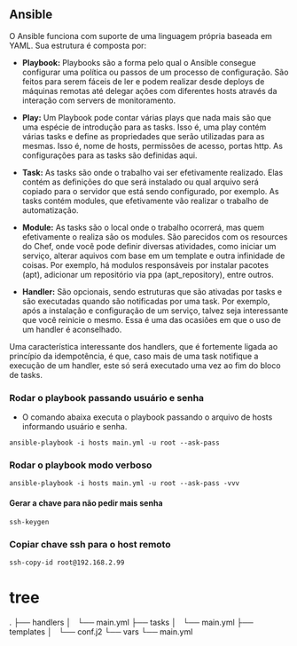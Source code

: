 ## Ansible

O Ansible funciona com suporte de uma linguagem própria baseada em YAML. Sua estrutura é composta por:

* **Playbook:**
Playbooks são a forma pelo qual o Ansible consegue configurar uma política ou passos de um processo de configuração. São feitos para serem fáceis de ler e podem realizar desde deploys de máquinas remotas até delegar ações com diferentes hosts através da interação com servers de monitoramento.

* **Play:**
Um Playbook pode contar várias plays que nada mais são que uma espécie de introdução para as tasks. Isso é, uma play contém várias tasks e define as propriedades que serão utilizadas para as mesmas. Isso é, nome de hosts, permissões de acesso, portas http. As configurações para as tasks são definidas aqui.

* **Task:**
As tasks são onde o trabalho vai ser efetivamente realizado. Elas contém as definições do que será instalado ou qual arquivo será copiado para o servidor que está sendo configurado, por exemplo. As tasks contém modules, que efetivamente vão realizar o trabalho de automatização.

* **Module:**
As tasks são o local onde o trabalho ocorrerá, mas quem efetivamente o realiza são os modules. São parecidos com os resources do Chef, onde você pode definir diversas atividades, como iniciar um serviço, alterar aquivos com base em um template e outra infinidade de coisas. Por exemplo, há modulos responsáveis por instalar pacotes (apt), adicionar um repositório via ppa (apt_repository), entre outros.

* **Handler:**
São opcionais, sendo estruturas que são ativadas por tasks e são executadas quando são notificadas por uma task. Por exemplo, após a instalação e configuração de um serviço, talvez seja interessante que você reinicie o mesmo. Essa é uma das ocasiões em que o uso de um handler é aconselhado.

Uma característica interessante dos handlers, que é fortemente ligada ao princípio da idempotência, é que, caso mais de uma task notifique a execução de um handler, este só será executado uma vez ao fim do bloco de tasks.

### Rodar o playbook passando usuário e senha

* O comando abaixa executa o playbook passando o arquivo de hosts informando usuário e senha.
```
ansible-playbook -i hosts main.yml -u root --ask-pass
```

### Rodar o playbook modo verboso

```
ansible-playbook -i hosts main.yml -u root --ask-pass -vvv
```

#### Gerar a chave para não pedir mais senha
```
ssh-keygen
```
### Copiar chave ssh para o host remoto

```
ssh-copy-id root@192.168.2.99
```
# tree
.
├── handlers
│   └── main.yml
├── tasks
│   └── main.yml
├── templates
│   └── conf.j2
└── vars
    └── main.yml
